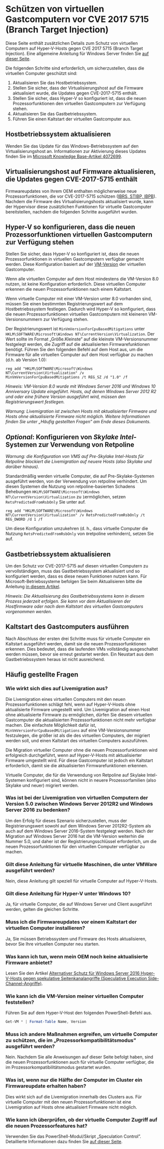 # <a name="protecting-guest-virtual-machines-from-cve-2017-5715-branch-target-injection"></a>Schützen von virtuellen Gastcomputern vor CVE 2017 5715 (Branch Target Injection)

Diese Seite enthält zusätzlichen Details zum Schutz von virtuellen Computern auf Hyper-V-Hosts gegen CVE 2017 5715 (Branch Target Injection).  Eine allgemeine Anleitung für Windows Server finden Sie [auf dieser Seite](https://support.microsoft.com/help/4072698/windows-server-guidance-to-protect-against-the-speculative-execution).

Die folgenden Schritte sind erforderlich, um sicherzustellen, dass die virtuellen Computer geschützt sind:

1. Aktualisieren Sie das Hostbetriebssystem.
2. Stellen Sie sicher, dass der Virtualisierungshost auf die Firmware aktualisiert wurde, die Updates gegen CVE-2017-5715 enthält.
3. Stellen Sie sicher, dass Hyper-V so konfiguriert ist, dass die neuen Prozessorfunktionen den virtuellen Gastcomputern zur Verfügung stehen.
4. Aktualisieren Sie das Gastbetriebssystem. 
5. Führen Sie einen Kaltstart der virtuellen Gastcomputer aus.

## <a name="update-the-host-operating-system"></a>Hostbetriebssystem aktualisieren

Wenden Sie das Update für das Windows-Betriebssystem auf den Virtualisierungshost an. Informationen zur Aktivierung dieses Updates finden Sie im [Microsoft Knowledge Base-Artikel 4072699](https://support.microsoft.com/help/4072699).

## <a name="ensure-the-virtualization-host-has-been-updated-to-firmware-which-contains-updates-for-cve-2017-5715"></a>Virtualisierungshost auf Firmware aktualisieren, die Updates gegen CVE-2017-5715 enthält

Firmwareupdates von Ihrem OEM enthalten möglicherweise neue Prozessorfunktionen, die vor CVE-2017-5715 schützen ([IBRS, STIBP, IBPB](https://newsroom.intel.com/wp-content/uploads/sites/11/2018/01/Intel-Analysis-of-Speculative-Execution-Side-Channels.pdf)).  Nachdem die Firmware des Virtualisierungshosts aktualisiert wurde, kann der Hypervisor diese zusätzlichen Funktionen für virtuelle Gastcomputer bereitstellen, nachdem die folgenden Schritte ausgeführt wurden.

## <a name="ensure-hyper-v-is-configured-to-expose-new-processor-capabilities-to-guest-virtual-machines"></a>Hyper-V so konfigurieren, dass die neuen Prozessorfunktionen virtuellen Gastcomputern zur Verfügung stehen

Stellen Sie sicher, dass Hyper-V so konfiguriert ist, dass die neuen Prozessorfunktionen in virtuellen Gastcomputern verfügbar gemacht werden.  Diese Konfiguration basiert auf der [VM-Version](https://docs.microsoft.com/windows-server/virtualization/hyper-v/deploy/upgrade-virtual-machine-version-in-hyper-v-on-windows-or-windows-server) der virtuellen Gastcomputer. 

Wenn alle virtuellen Computer auf dem Host mindestens die VM-Version 8.0 nutzen, ist keine Konfiguration erforderlich.  Diese virtuellen Computer erkennen die neuen Prozessorfunktionen nach einem Kaltstart.

Wenn virtuelle Computer mit einer VM-Version unter 8.0 vorhanden sind, müssen Sie einen bestimmten Registrierungswert auf dem Hostbetriebssystem festlegen.  Dadurch wird Hyper-V so konfiguriert, dass die neuen Prozessorfunktionen virtuellen Gastcomputern mit kleineren VM-Versionsnummern zur Verfügung stehen.

Der Registrierungswert ist `MinVmVersionForCpuBasedMitigations` unter `HKLM\SOFTWARE\Microsoft\Windows NT\CurrentVersion\Virtualization`.  Der Wert sollte im Format „Größe.Kleinste” auf die kleinste VM-Versionsnummer festgelegt werden, die Zugriff auf die aktualisierten Firmwarefunktionen benötigt.  Führen Sie den folgenden Befehl auf dem Host aus, um die Firmware für alle virtuellen Computer auf dem Host verfügbar zu machen (d.h. ab Version 1.0): 

```
reg add "HKLM\SOFTWARE\Microsoft\Windows NT\CurrentVersion\Virtualization" /v MinVmVersionForCpuBasedMitigations /t REG_SZ /d "1.0" /f
```
*Hinweis: VM-Version 8.0 wurde mit Windows Server 2016 und Windows 10 Anniversary Update eingeführt.  Hosts, auf denen Windows Server 2012 R2 und oder eine frühere Version ausgeführt wird, müssen den Registrierungswert festlegen.*

*Warnung: Livemigration ist zwischen Hosts mit aktualisierter Firmware und Hosts ohne aktualisierte Firmware nicht möglich.  Weitere Informationen finden Sie unter „Häufig gestellten Fragen” am Ende dieses Dokuments.*

## <a name="optional-configure-_pre-skylake_-intel-systems-to-use-retpoline"></a>*Optional*: Konfigurieren von _Skylake Intel-_ Systemen zur Verwendung von Retpoline

*Warnung: die Konfiguration von VMS auf Pre-Skylake Intel-Hosts für Retpoline blockiert die Livemigration auf neuere Hosts (also Skylake und darüber hinaus).*

Standardmäßig werden virtuelle Computer, die auf Pre-Skylake-Systemen ausgeführt werden, von der Verwendung von retpoline verhindert.  Um diesen Systemen die Nutzung von retpoline-basierten Schadens Behebungen `HKLM\SOFTWARE\Microsoft\Windows NT\CurrentVersion\Virtualization` zu `1`ermöglichen, setzen `RetsPredictedFromRsbOnly` Sie unter auf. 

```
reg add "HKLM\SOFTWARE\Microsoft\Windows NT\CurrentVersion\Virtualization" /v RetsPredictedFromRsbOnly /t REG_DWORD /d 1 /f
```

Um diese Konfiguration umzukehren (d. h., dass virtuelle Computer die Nutzung `RetsPredictedFromRsbOnly` von `0`retpoline verhindern), setzen Sie auf.

## <a name="update-the-guest-operating-system"></a>Gastbetriebssystem aktualisieren

Um den Schutz vor CVE-2017-5715 auf diesen virtuellen Computern zu vervollständigen, muss das Gastbetriebssystem aktualisiert und so konfiguriert werden, dass es diese neuen Funktionen nutzen kann.  Für Microsoft-Betriebssysteme befolgen Sie beim Aktualisieren bitte die Anleitung [in diesem Artikel](https://support.microsoft.com/help/4072698/windows-server-guidance-to-protect-against-the-speculative-execution).

*Hinweis: Die Aktualisierung des Gastbetriebssystems kann in diesem Prozess jederzeit erfolgen.  Sie kann vor dem Aktualisieren der Hostfirmware oder nach dem Kaltstart des virtuellen Gastcomputers vorgenommen werden.*

## <a name="perform-a-cold-boot-of-the-guest"></a>Kaltstart des Gastcomputers ausführen

Nach Abschluss der ersten drei Schritte muss für virtuelle Computer ein Kaltstart ausgeführt werden, damit sie die neuen Prozessorfunktionen erkennen.  Dies bedeutet, dass die laufenden VMs vollständig ausgeschaltet werden müssen, bevor sie erneut gestartet werden.  Ein Neustart aus dem Gastbetriebssystem heraus ist nicht ausreichend.

## <a name="frequently-asked-questions"></a>Häufig gestellte Fragen

### <a name="how-does-this-impact-live-migration"></a>Wie wirkt sich dies auf Livemigration aus?

Die Livemigration eines virtuellen Computers mit den neuen Prozessorfunktionen schlägt fehl, wenn auf Hyper-V-Hosts ohne aktualisierte Firmware umgestellt wird.  Um Livemigration auf einen Host ohne aktualisierte Firmware zu ermöglichen, dürfen Sie diesem virtuellen Gastcomputer die aktualisierten Prozessorfunktionen nicht mehr verfügbar machen.  Die einfachste Möglichkeit dafür ist, `MinVmVersionForCpuBasedMitigations` auf eine VM-Versionsnummer festzulegen, die größer ist als die des virtuellen Computers, der migriert werden soll, und einen Kaltstart des virtuellen Computers auszuführen.

Die Migration virtueller Computer ohne die neuen Prozessorfunktionen wird erfolgreich durchgeführt, wenn auf Hyper-V-Hosts mit aktualisierter Firmware umgestellt wird.  Für diese Gastcomputer ist jedoch ein Kaltstart erforderlich, damit sie die aktualisierten Firmwarefunktionen erkennen.

Virtuelle Computer, die für die Verwendung von Retpoline auf Skylake Intel-Systemen konfiguriert sind, können nicht in neuere Prozessorfamilien (also Skylake und neuer) migriert werden.

### <a name="what-about-live-migration-of-version-50-virtual-machines-between-windows-server-2012r2-and-windows-server-2016"></a>Was ist bei der Livemigration von virtuellen Computern der Version 5.0 zwischen Windows Server 2012R2 und Windows Server 2016 zu bedenken?
Um den Erfolg für dieses Szenario sicherzustellen, muss der Registrierungswert sowohl auf dem Windows Server 2012R2-System als auch auf dem Windows Server 2016-System festgelegt werden.  Nach der Migration auf Windows Server 2016 hat die VM-Version weiterhin die Nummer 5.0, und daher ist der Registrierungsschlüssel erforderlich, um die neuen Prozessorfunktionen für den virtuellen Computer verfügbar zu machen.  

### <a name="does-this-guidance-apply-to-virtual-machines-running-on-vmware"></a>Gilt diese Anleitung für virtuelle Maschinen, die unter VMWare ausgeführt werden?
Nein, diese Anleitung gilt speziell für virtuelle Computer auf Hyper-V-Hosts.

### <a name="does-this-guidance-apply-to-hyper-v-on-windows-10"></a>Gilt diese Anleitung für Hyper-V unter Windows 10?
Ja, für virtuelle Computer, die auf Windows Server und Client ausgeführt werden, gelten die gleichen Schritte.

### <a name="do-i-need-to-install-the-firmware-updates-before-performing-a-cold-boot-of-the-virtual-machines"></a>Muss ich die Firmwareupdates vor einem Kaltstart der virtuellen Computer installieren?
Ja, Sie müssen Betriebssystem und Firmware des Hosts aktualisieren, bevor Sie Ihre virtuellen Computer neu starten.

### <a name="what-can-i-do-if-my-oem-does-not-yet-provide-an-updated-firmware"></a>Was kann ich tun, wenn mein OEM noch keine aktualisierte Firmware anbietet?
Lesen Sie den Artikel [Alternativer Schutz für Windows Server 2016 Hyper-V-Hosts gegen spekulative Seitenkanalangriffe (Speculative Execution Side-Channel-Angriffe)](https://docs.microsoft.com/virtualization/hyper-v-on-windows/CVE-2017-5715-and-hyper-v-hosts).

### <a name="how-do-i-check-the-vm-version-for-my-virtual-machines"></a>Wie kann ich die VM-Version meiner virtuellen Computer feststellen?
Führen Sie auf dem Hyper-V-Host den folgenden PowerShell-Befehl aus.
``` PowerShell
Get-VM * | Format-Table Name, Version  
```

### <a name="do-i-need-to-do-something-different-to-protect-virtual-machines-running-under-processor-compatibility-mode"></a>Muss ich andere Maßnahmen ergreifen, um virtuelle Computer zu schützen, die im „Prozessorkompatibilitätsmodus” ausgeführt werden?
Nein.  Nachdem Sie alle Anweisungen auf dieser Seite befolgt haben, sind die neuen Prozessorfunktionen auch für virtuelle Computer verfügbar, die im Prozessorkompatibilitätsmodus gestartet wurden.

### <a name="what-if-only-half-of-the-machines-in-my-cluster-have-received-a-firmware-update"></a>Was ist, wenn nur die Hälfte der Computer im Cluster ein Firmwareupdate erhalten haben?
Dies wirkt sich auf die Livemigration innerhalb des Clusters aus.  Für virtuelle Computer mit den neuen Prozessorfunktionen ist eine Livemigration auf Hosts ohne aktualisiert Firmware nicht möglich.  

### <a name="how-can-i-validate-that-the-guest-virtual-machine-has-access-to-the-new-processor-features"></a>Wie kann ich überprüfen, ob der virtuelle Computer Zugriff auf die neuen Prozessorfeatures hat?
Verwenden Sie das PowerShell-Modul/Skript „Speculation Control”.  Detaillierte Informationen dazu finden Sie [auf dieser Seite](https://support.microsoft.com/help/4072698/windows-server-guidance-to-protect-against-the-speculative-execution).

